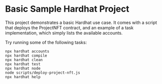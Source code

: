 # Basic Sample Hardhat Project

This project demonstrates a basic Hardhat use case. It comes with a script that deploys the ProjectNFT contract, and an example of a task implementation, which simply lists the available accounts.

Try running some of the following tasks:

```shell
npx hardhat accounts
npx hardhat compile
npx hardhat clean
npx hardhat test
npx hardhat node
node scripts/deploy-project-nft.js
npx hardhat help
```
